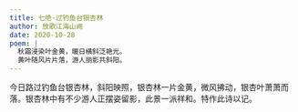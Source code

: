 ```yaml
---
title: 七绝·过钓鱼台银杏林
author: 放歌江海山阙
date: 2020-10-28
poem: |
  秋霜浸染叶金黄，暖日横斜泛艳光。
  黄叶随风片片落，游人丽影共斜阳。
---
```


今日路过钓鱼台银杏林，斜阳映照，银杏林一片金黄，微风拂动，银杏叶萧萧而落。银杏林中有不少游人正摆姿留影，此景一派祥和。特作此诗以记。
